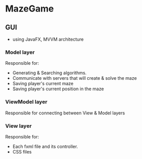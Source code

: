 # MazeGame
## GUI 
- using JavaFX, MVVM architecture
### Model layer
Responsible for:
- Generating & Searching algorithms.
- Communicate with servers that will create & solve the maze
- Saving player's current maze
- Saving player's current position in the maze
### ViewModel layer
  Responsible for connecting between View & Model layers
### View layer
Responsible for:
- Each fxml file and its controller.
- CSS files
